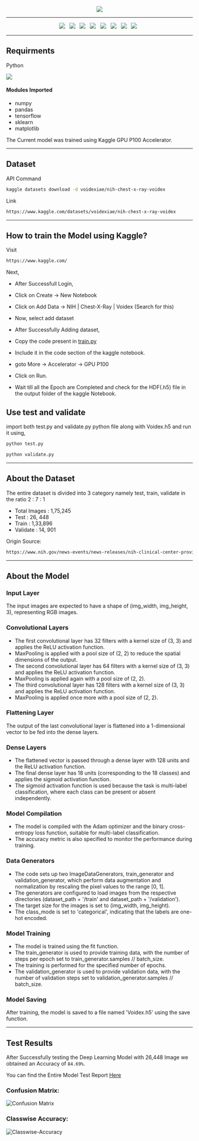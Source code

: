 <div align="center">
  <image src="https://github.com/k-arthik-r/Medix/assets/111432615/e3521579-d9eb-49cc-a8b3-b8858da689e4"/>
</div>

----------------------------

<div align="center">
  <a><img src="https://img.shields.io/badge/Kaggle-035a7d?style=for-the-badge&logo=kaggle&logoColor=white"></a> &nbsp;
  <a><img src="https://img.shields.io/badge/python-3670A0?style=for-the-badge&logo=python&logoColor=ffdd54"></a> &nbsp;
  <a><img src="https://img.shields.io/badge/numpy-%23013243.svg?style=for-the-badge&logo=numpy&logoColor=white"></a> &nbsp;
  <a><img src="https://img.shields.io/badge/pandas-%23150458.svg?style=for-the-badge&logo=pandas&logoColor=white"></a> &nbsp;
  <a><img src="https://img.shields.io/badge/TensorFlow-%23FF6F00.svg?style=for-the-badge&logo=TensorFlow&logoColor=white"></a> &nbsp;
  <a><img src="https://img.shields.io/badge/scikit--learn-%23F7931E.svg?style=for-the-badge&logo=scikit-learn&logoColor=white"></a> &nbsp;
  <a><img src="https://img.shields.io/badge/Matplotlib-%23ffffff.svg?style=for-the-badge&logo=Matplotlib&logoColor=black"></a> &nbsp;
  <a><img src="https://img.shields.io/badge/Microsoft_Excel-217346?style=for-the-badge&logo=microsoft-excel&logoColor=white"></a> &nbsp;
</div>

----------------------------

## Requirments
Python 

<a href="https://www.python.org/downloads/" alt="3.11.1">
        <img src="https://img.shields.io/badge/python-3670A0?style=for-the-badge&logo=python&logoColor=ffdd54" /></a>
  
<h4>Modules Imported</h4>

- numpy
- pandas
- tensorflow
- sklearn
- matplotlib

The Current model was trained using Kaggle GPU P100 Accelerator.

----------------------------

## Dataset

API Command
```bash
kaggle datasets download -d voidexiae/nih-chest-x-ray-voidex
```

Link
```bash
https://www.kaggle.com/datasets/voidexiae/nih-chest-x-ray-voidex
```
----------------------------

## How to train the Model using Kaggle?

Visit
```bash
https://www.kaggle.com/
```

Next, 
- After Successfull Login,
- Click on Create -> New Notebook
- Click on Add Data -> NIH | Chest-X-Ray | Voidex (Search for this)
- Now, select add dataset

- After Successfully Adding dataset,
- Copy the code present in [train.py](train.py)
- Include it in the code section of the kaggle notebook.
- goto More -> Accelerator -> GPU P100
- Click on Run.
- Wait till all the Epoch are Completed and check for the HDF(.h5) file in the output folder of the kaggle Notebook.

## Use test and validate
import both test.py and validate.py python file along with Voidex.h5 and run it using,
```bash
python test.py
```
```bash
python validate.py
```

----------------------------

## About the Dataset

The entire dataset is divided into 3 category namely test, train, validate in the ratio 2 : 7 : 1

- Total Images : 1,75,245
- Test : 26, 448
- Train : 1,33,896
- Validate : 14, 901

Origin Source:

```bash
https://www.nih.gov/news-events/news-releases/nih-clinical-center-provides-one-largest-publicly-available-chest-x-ray-datasets-scientific-community
```
----------------------------

## About the Model

### Input Layer
The input images are expected to have a shape of (img_width, img_height, 3), representing RGB images.

### Convolutional Layers
- The first convolutional layer has 32 filters with a kernel size of (3, 3) and applies the ReLU activation function.
- MaxPooling is applied with a pool size of (2, 2) to reduce the spatial dimensions of the output.
- The second convolutional layer has 64 filters with a kernel size of (3, 3) and applies the ReLU activation function.
- MaxPooling is applied again with a pool size of (2, 2).
- The third convolutional layer has 128 filters with a kernel size of (3, 3) and applies the ReLU activation function.
- MaxPooling is applied once more with a pool size of (2, 2).

  
### Flattening Layer
The output of the last convolutional layer is flattened into a 1-dimensional vector to be fed into the dense layers.

### Dense Layers
- The flattened vector is passed through a dense layer with 128 units and the ReLU activation function.
- The final dense layer has 18 units (corresponding to the 18 classes) and applies the sigmoid activation function.
- The sigmoid activation function is used because the task is multi-label classification, where each class can be present or absent independently.
  
### Model Compilation
- The model is compiled with the Adam optimizer and the binary cross-entropy loss function, suitable for multi-label classification.
- The accuracy metric is also specified to monitor the performance during training.
  
### Data Generators
- The code sets up two ImageDataGenerators, train_generator and validation_generator, which perform data augmentation and normalization by rescaling the pixel values to the range [0, 1].
- The generators are configured to load images from the respective directories (dataset_path + '/train' and dataset_path + '/validation').
- The target size for the images is set to (img_width, img_height).
- The class_mode is set to 'categorical', indicating that the labels are one-hot encoded.
  
### Model Training
- The model is trained using the fit function.
- The train_generator is used to provide training data, with the number of steps per epoch set to train_generator.samples // batch_size.
- The training is performed for the specified number of epochs.
- The validation_generator is used to provide validation data, with the number of validation steps set to validation_generator.samples // batch_size.
  
### Model Saving
After training, the model is saved to a file named 'Voidex.h5' using the save function.

----------------------------

## Test Results

After Successfully testing the Deep Learning Model with 26,448 Image we obtained an Accuracy of `84.69%`.

You can find the Entire Model Test Report [Here](CNN_Model_Analysis.pdf)



### Confusion Matrix:

![Confusion Matrix](https://github.com/k-arthik-r/Medix/assets/111432615/3c809fae-7fdb-4868-8555-78fe6de9356d)


### Classwise Accuracy:

![Classwise-Accuracy](https://github.com/k-arthik-r/Medix/assets/111432615/021ed322-a789-44de-84a1-d7b01ba49dd0)


